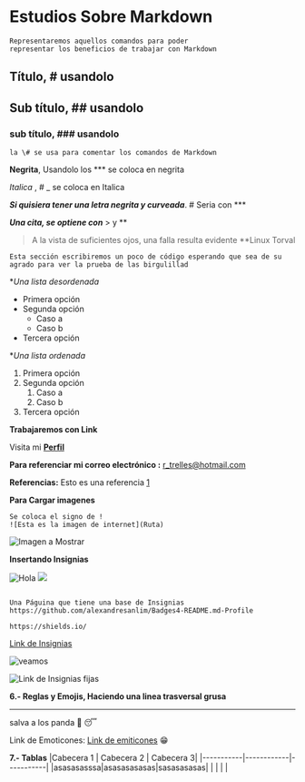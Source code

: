 # Estudios Sobre Markdown

```
Representaremos aquellos comandos para poder 
representar los beneficios de trabajar con Markdown
```
## Título, \# usandolo
## Sub título, \## usandolo
### sub título, \### usandolo

```
la \# se usa para comentar los comandos de Markdown
```

**Negrita**,    Usandolo los *** se coloca en negrita

_Italica_ ,    \# _ se coloca en Italica

***Si quisiera tener una letra negrita y curveada***. \# Seria con ***

***Una cita, se optiene con*** \> y **
>A la vista de suficientes ojos, una falla resulta evidente **Linux Torval


```
Esta sección escribiremos un poco de código esperando que sea de su agrado para ver la prueba de las birgulillad
```
**Una lista desordenada*
 +  Primera opción
 +  Segunda opción 
    *   Caso a
    *   Caso b
 +  Tercera opción

**Una lista ordenada*
 1. Primera opción
 2. Segunda opción 
    1. Caso a
    2. Caso b
 3. Tercera opción


**Trabajaremos con Link**

Visita mi **[Perfil](www.google.com "Google")**

**Para referenciar mi correo electrónico :**
<r_trelles@hotmail.com>

**Referencias:**
Esto es una referencia [1]

[1]: https://www.google.com

**Para Cargar imagenes**
```
Se coloca el signo de !
![Esta es la imagen de internet](Ruta)
```
![Imagen a Mostrar](https://concepto.de/wp-content/uploads/2018/02/sistemas-de-informacion-768x399.jpg  "Hola, Bienvenidos")


**Insertando Insignias**

![Hola](https://img.shields.io/badge/Tableau-E97627?style=for-the-badge&logo=Tableau&logoColor=white) 
![](https://img.shields.io/badge/GitHub-100000?style=for-the-badge&logo=github&logoColor=white)

```

Una Páguina que tiene una base de Insignias
https://github.com/alexandresanlim/Badges4-README.md-Profile

https://shields.io/

```
[Link de Insignias](https://github.com/alexandresanlim/Badges4-README.md-Profile)

![veamos](https://github-readme-streak-stats.herokuapp.com/?user={RaulTrelles})

![Link de Insignias fijas](https://shields.io/)

**6.- Reglas y Emojis, Haciendo una linea trasversal grusa**
***
salva a los panda :panda_face: :sleeping:

Link de Emoticones: [Link de emiticones](https://www.webfx.com/tools/emoji-cheat-sheet/) :grin:

**7.- Tablas**
|Cabecera 1 | Cabecera 2 | Cabecera 3|
|-----------|------------|-----------|
|asasasasssa|asasasasasas|sasasasasas|
|           |            |           |

